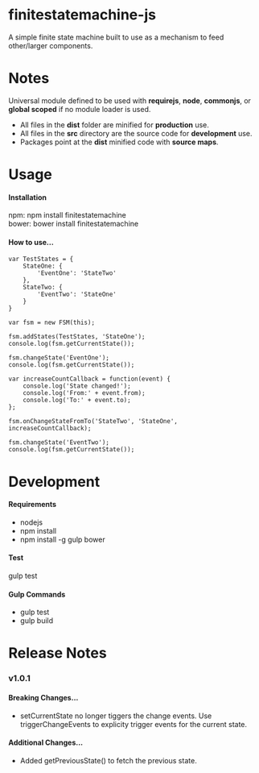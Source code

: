 finitestatemachine-js
=====================

A simple finite state machine built to use as a mechanism to feed other/larger components.

<h1>Notes</h1>

Universal module defined to be used with <b>requirejs</b>, <b>node</b>, <b>commonjs</b>, or <b>global scoped</b> if no module loader is used.

- All files in the <b>dist</b> folder are minified for <b>production</b> use.
- All files in the <b>src</b> directory are the source code for <b>development</b> use.
- Packages point at the <b>dist</b> minified code with <b>source maps</b>.

<h1>Usage</h1>

<h4>Installation</h4>

npm: npm install finitestatemachine<br />
bower: bower install finitestatemachine

<h4>How to use...</h4>

    var TestStates = {
        StateOne: {
            'EventOne': 'StateTwo'
        },
        StateTwo: {
            'EventTwo': 'StateOne'
        }
    }

    var fsm = new FSM(this);

    fsm.addStates(TestStates, 'StateOne');
    console.log(fsm.getCurrentState());

    fsm.changeState('EventOne');
    console.log(fsm.getCurrentState());

    var increaseCountCallback = function(event) {
        console.log('State changed!');
        console.log('From:' + event.from);
        console.log('To:' + event.to);
    };

    fsm.onChangeStateFromTo('StateTwo', 'StateOne', increaseCountCallback);

    fsm.changeState('EventTwo');
    console.log(fsm.getCurrentState());

<h1>Development</h1>

<h4>Requirements</h4>

- nodejs
- npm install
- npm install -g gulp bower

<h4>Test</h4>

gulp test

<h4>Gulp Commands</h4>

- gulp test
- gulp build

<h1>Release Notes</h1>

<h3>v1.0.1</h3>

<h4>Breaking Changes...</h4>

- setCurrentState no longer tiggers the change events. Use triggerChangeEvents to explicity trigger events for the current state.

<h4>Additional Changes...</h4>

- Added getPreviousState() to fetch the previous state.
